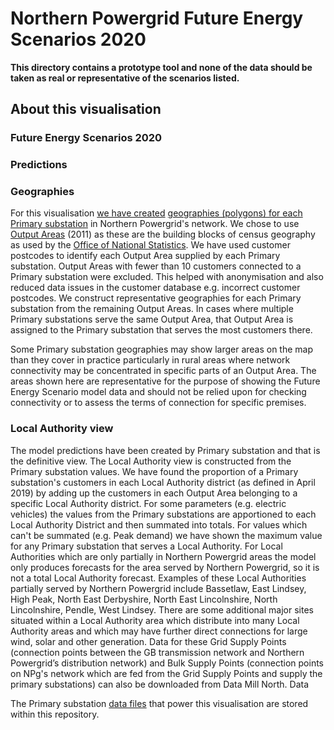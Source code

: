 # Northern Powergrid Future Energy Scenarios 2020

**This directory contains a prototype tool and none of the data should be taken as real or representative of the scenarios listed.**


## About this visualisation

### Future Energy Scenarios 2020


### Predictions


### Geographies

For this visualisation [we have created](https://odileeds.org/blog/2019-11-27-building-electricity-distribution-geography) [geographies (polygons) for each Primary substation](https://odileeds.github.io/northern-powergrid/2020-emerging-thinking/data/maps/primaries-unique.geojson) in Northern Powergrid's network. We chose to use [Output Areas](https://www.ons.gov.uk/census/2001censusandearlier/dataandproducts/outputgeography/outputareas) (2011) as these are the building blocks of census geography as used by the [Office of National Statistics](https://www.ons.gov.uk/). We have used customer postcodes to identify each Output Area supplied by each Primary substation. Output Areas with fewer than 10 customers connected to a Primary substation were excluded. This helped with anonymisation and also reduced data issues in the customer database e.g. incorrect customer postcodes. We construct representative geographies for each Primary substation from the remaining Output Areas. In cases where multiple Primary substations serve the same Output Area, that Output Area is assigned to the Primary substation that serves the most customers there.

Some Primary substation geographies may show larger areas on the map than they cover in practice particularly in rural areas where network connectivity may be concentrated in specific parts of an Output Area. The areas shown here are representative for the purpose of showing the Future Energy Scenario model data and should not be relied upon for checking connectivity or to assess the terms of connection for specific premises.

### Local Authority view

The model predictions have been created by Primary substation and that is the definitive view. The Local Authority view is constructed from the Primary substation values. We have found the proportion of a Primary substation's customers in each Local Authority district (as defined in April 2019) by adding up the customers in each Output Area belonging to a specific Local Authority district. For some parameters (e.g. electric vehicles) the values from the Primary substations are apportioned to each Local Authority District and then summated into totals. For values which can't be summated (e.g. Peak demand) we have shown the maximum value for any Primary substation that serves a Local Authority. For Local Authorities which are only partially in Northern Powergrid areas the model only produces forecasts for the area served by Northern Powergrid, so it is not a total Local Authority forecast. Examples of these Local Authorities partially served by Northern Powergrid include Bassetlaw, East Lindsey, High Peak, North East Derbyshire, North East Lincolnshire, North Lincolnshire, Pendle, West Lindsey. There are some additional major sites situated within a Local Authority area which distribute into many Local Authority areas and which may have further direct connections for large wind, solar and other generation. Data for these Grid Supply Points (connection points between the GB transmission network and Northern Powergrid’s distribution network) and Bulk Supply Points (connection points on NPg's network which are fed from the Grid Supply Points and supply the primary substations) can also be downloaded from Data Mill North.
Data

The Primary substation [data files](data/) that power this visualisation are stored within this repository.
